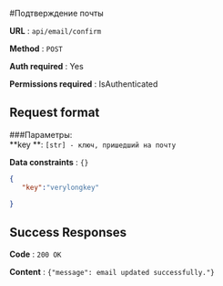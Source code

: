 #Подтверждение почты


**URL** : `api/email/confirm`

**Method** : `POST`

**Auth required** : Yes

**Permissions required** : IsAuthenticated

## Request format
###Параметры:<br />
 **key **: ` [str] - ключ, пришедший на почту `<br />

**Data constraints** : `{}`
```json
{
   "key":"verylongkey"

}
```

## Success Responses

**Code** : `200 OK`

**Content** : `{"message": email updated successfully."}`
